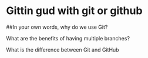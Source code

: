 # Gittin gud with git or github

##In your own words, why do we use Git?

What are the benefits of having multiple branches?

What is the difference between Git and GitHub